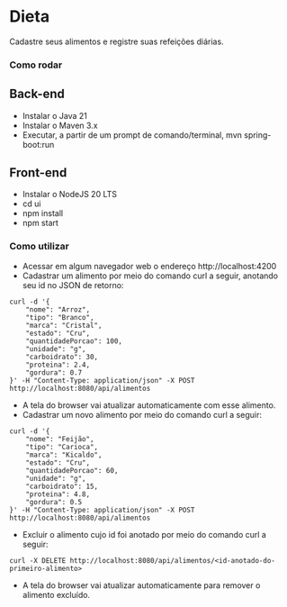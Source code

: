 # Dieta
Cadastre seus alimentos e registre suas refeições diárias.

### Como rodar

## Back-end
* Instalar o Java 21
* Instalar o Maven 3.x
* Executar, a partir de um prompt de comando/terminal, mvn spring-boot:run

## Front-end
* Instalar o NodeJS 20 LTS
* cd ui
* npm install
* npm start

### Como utilizar

* Acessar em algum navegador web o endereço http://localhost:4200
* Cadastrar um alimento por meio do comando curl a seguir, anotando seu id no JSON de retorno:

```
curl -d '{
    "nome": "Arroz",
    "tipo": "Branco",
    "marca": "Cristal",
    "estado": "Cru",
    "quantidadePorcao": 100,
    "unidade": "g",
    "carboidrato": 30,
    "proteina": 2.4,
    "gordura": 0.7
}' -H "Content-Type: application/json" -X POST http://localhost:8080/api/alimentos
```

* A tela do browser vai atualizar automaticamente com esse alimento.
* Cadastrar um novo alimento por meio do comando curl a seguir:

```
curl -d '{
    "nome": "Feijão",
    "tipo": "Carioca",
    "marca": "Kicaldo",
    "estado": "Cru",
    "quantidadePorcao": 60,
    "unidade": "g",
    "carboidrato": 15,
    "proteina": 4.8,
    "gordura": 0.5
}' -H "Content-Type: application/json" -X POST http://localhost:8080/api/alimentos
```

* Excluir o alimento cujo id foi anotado por meio do comando curl a seguir:

```
curl -X DELETE http://localhost:8080/api/alimentos/<id-anotado-do-primeiro-alimento>
```

* A tela do browser vai atualizar automaticamente para remover o alimento excluído.